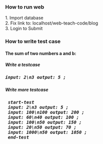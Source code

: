 <h3>How to run web</h4>
1. Import database
<br>
2. Fix link to: localhost/web-teach-code/blog
<br>
3. Login to Submit

<h3>How to write test case</h3>
<h4>The sum of two numbers a and b:</h4>

 <h5>Write a testcase<h5>
 <pre>input: 2\n3 output: 5 ;</pre>
 <h5>Write more testcase<h5>
 <pre>
 start-test
 input: 2\n3 output: 5 ;
 input: 100\n100 output: 200 ;
 input: 60\n40 output: 100 ;
 input: 100\n50 output: 150 ;
 input: 20\n50 output: 70 ;
 input: 1000\n50 output: 1050 ;
 end-test
 </pre>
